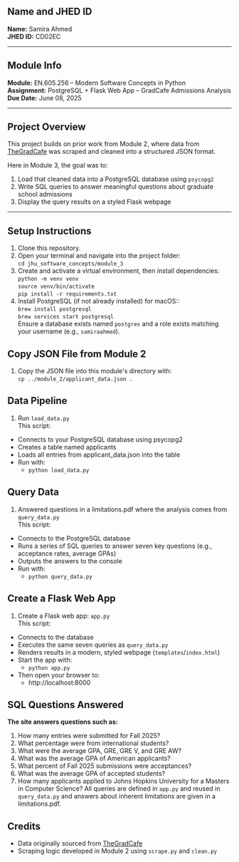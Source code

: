 ## Name and JHED ID  
**Name:** Samira Ahmed  
**JHED ID:** CD02EC

---

## Module Info  
**Module:** EN.605.256 – Modern Software Concepts in Python  
**Assignment:** PostgreSQL + Flask Web App – GradCafe Admissions Analysis  
**Due Date:** June 08, 2025

---

## Project Overview

This project builds on prior work from Module 2, where data from [TheGradCafe](https://www.thegradcafe.com/survey/) was scraped and cleaned into a structured JSON format.

Here in Module 3, the goal was to:
1. Load that cleaned data into a PostgreSQL database using `psycopg2`
2. Write SQL queries to answer meaningful questions about graduate school admissions
3. Display the query results on a styled Flask webpage

---

## Setup Instructions
1. Clone this repository.
2. Open your terminal and navigate into the project folder: <br>
`cd jhu_software_concepts/module_3`
3. Create and activate a virtual environment, then install dependencies: <br>
`python -m venv venv` <br>
`source venv/bin/activate` <br>
`pip install -r requirements.txt` <br>
4. Install PostgreSQL (if not already installed) for macOS:: <br> 
`brew install postgresql` <br>
`brew services start postgresql` <br>
Ensure a database exists named `postgres` and a role exists matching your username (e.g., `samiraahmed`). <br>

## Copy JSON File from Module 2
1. Copy the JSON file into this module's directory with: <br>
`cp ../module_2/applicant_data.json .` <br>

## Data Pipeline
1. Run `load_data.py` <br>
This script:
+ Connects to your PostgreSQL database using psycopg2 
+ Creates a table named applicants
+ Loads all entries from applicant_data.json into the table
+ Run with:
  + `python load_data.py`

## Query Data 
1. Answered questions in a limitations.pdf where the analysis comes from `query_data.py` <br>
This script:
+ Connects to the PostgreSQL database
+ Runs a series of SQL queries to answer seven key questions (e.g., acceptance rates, average GPAs)
+ Outputs the answers to the console
+ Run with:
  + `python query_data.py`

## Create a Flask Web App
1. Create a Flask web app: `app.py` <br>
This script:
+ Connects to the database
+ Executes the same seven queries as `query_data.py`
+ Renders results in a modern, styled webpage (`templates`/`index.html`)
+ Start the app with:
  + `python app.py`
+ Then open your browser to:
  + http://localhost:8000

## SQL Questions Answered

**The site answers questions such as:**

1. How many entries were submitted for Fall 2025?
2. What percentage were from international students?
3. What were the average GPA, GRE, GRE V, and GRE AW?
4. What was the average GPA of American applicants?
5. What percent of Fall 2025 submissions were acceptances?
6. What was the average GPA of accepted students?
7. How many applicants applied to Johns Hopkins University for a Masters in Computer Science?
All queries are defined in `app.py` and reused in `query_data.py` and answers about inherent limitations are given
in a limitations.pdf.

## Credits
+ Data originally sourced from [TheGradCafe](https://www.thegradcafe.com/survey/)
+ Scraping logic developed in Module 2 using `scrape.py` and `clean.py`

